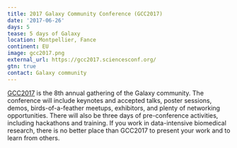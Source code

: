 ```yaml
---
title: 2017 Galaxy Community Conference (GCC2017)
date: '2017-06-26'
days: 5
tease: 5 days of Galaxy
location: Montpellier, Fance
continent: EU
image: gcc2017.png
external_url: https://gcc2017.sciencesconf.org/
gtn: true
contact: Galaxy community
---
```

[GCC2017](https://gcc2017.sciencesconf.org/) is the 8th annual gathering of the
Galaxy community. The conference will include keynotes and accepted talks,
poster sessions, demos, birds-of-a-feather meetups, exhibitors, and plenty of
networking opportunities. There will also be three days of pre-conference
activities, including hackathons and training. If you work in data-intensive
biomedical research, there is no better place than GCC2017 to present your work
and to learn from others.
